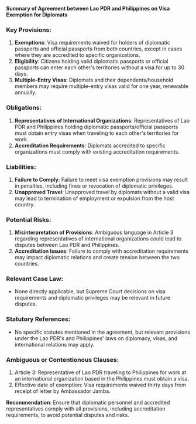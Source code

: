 **Summary of Agreement between Lao PDR and Philippines on Visa Exemption for Diplomats**

### Key Provisions:

1. **Exemptions**: Visa requirements waived for holders of diplomatic passports and official passports from both countries, except in cases where they are accredited to specific organizations.
2. **Eligibility**: Citizens holding valid diplomatic passports or official passports can enter each other's territories without a visa for up to 30 days.
3. **Multiple-Entry Visas**: Diplomats and their dependents/household members may require multiple-entry visas valid for one year, renewable annually.

### Obligations:

1. **Representatives of International Organizations**: Representatives of Lao PDR and Philippines holding diplomatic passports/official passports must obtain entry visas when traveling to each other's territories for work.
2. **Accreditation Requirements**: Diplomats accredited to specific organizations must comply with existing accreditation requirements.

### Liabilities:

1. **Failure to Comply**: Failure to meet visa exemption provisions may result in penalties, including fines or revocation of diplomatic privileges.
2. **Unapproved Travel**: Unapproved travel by diplomats without a valid visa may lead to termination of employment or expulsion from the host country.

### Potential Risks:

1. **Misinterpretation of Provisions**: Ambiguous language in Article 3 regarding representatives of international organizations could lead to disputes between Lao PDR and Philippines.
2. **Accreditation Issues**: Failure to comply with accreditation requirements may impact diplomatic relations and create tension between the two countries.

### Relevant Case Law:

* None directly applicable, but Supreme Court decisions on visa requirements and diplomatic privileges may be relevant in future disputes.

### Statutory References:

* No specific statutes mentioned in the agreement, but relevant provisions under the Lao PDR's and Philippines' laws on diplomacy, visas, and international relations may apply.

### Ambiguous or Contentionous Clauses:

1. Article 3: Representative of Lao PDR traveling to Philippines for work at an international organization based in the Philippines must obtain a visa.
2. Effective date of exemption: Visa requirements waived thirty days from receipt of letter by Ambassador Jamba.

**Recommendation**: Ensure that diplomatic personnel and accredited representatives comply with all provisions, including accreditation requirements, to avoid potential disputes and risks.